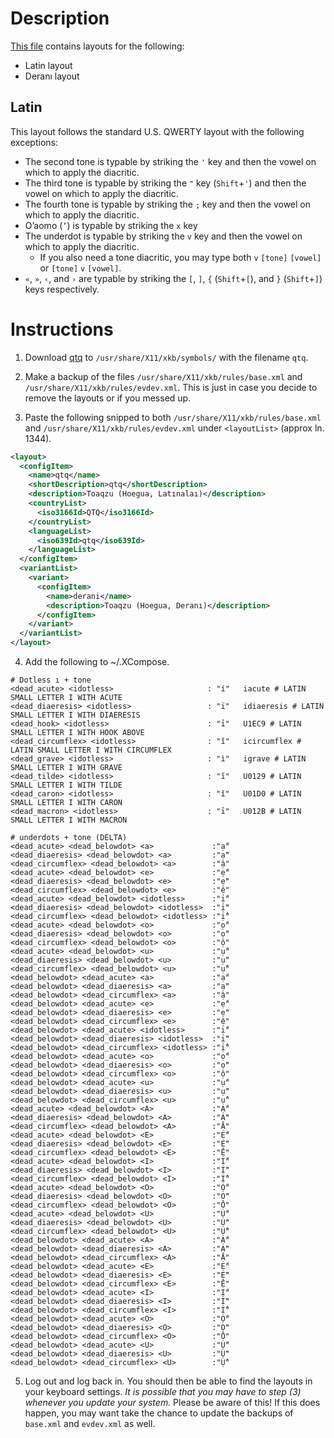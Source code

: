 # Description
[This file](https://github.com/leafpool243/xkb-keyboards/blob/main/qtq) contains layouts for the following:
- Latin layout
- Deranı layout

## Latin
This layout follows the standard U.S. QWERTY layout with the following exceptions:
- The second tone is typable by striking the `'` key and then the vowel on which to apply the diacritic.
- The third tone is typable by striking the `"` key (`Shift`+`'`)  and then the vowel on which to apply the diacritic.
- The fourth tone is typable by striking the `;` key and then the vowel on which to apply the diacritic.
- O’aomo (`’`) is typable by striking the `x` key
- The underdot is typable by striking the `v` key and then the vowel on which to apply the diacritic.
  - If you also need a tone diacritic, you may type both `v` `[tone]` `[vowel]` or `[tone]` `v` `[vowel]`.
- `«`, `»`, `‹`, and `›` are typable by striking the `[`, `]`, `{` (`Shift`+`[`), and `}` (`Shift`+`]`) keys respectively.

# Instructions
1. Download [qtq](https://github.com/leafpool243/xkb-keyboards/blob/main/qtq) to `/usr/share/X11/xkb/symbols/` with the filename `qtq`.

2. Make a backup of the files `/usr/share/X11/xkb/rules/base.xml` and `/usr/share/X11/xkb/rules/evdev.xml`.  This is just in case you decide to remove the layouts or if you messed up.

3. Paste the following snipped to both `/usr/share/X11/xkb/rules/base.xml` and `/usr/share/X11/xkb/rules/evdev.xml` under `<layoutList>` (approx ln. 1344).
```xml
<layout>
  <configItem>
    <name>qtq</name>
    <shortDescription>qtq</shortDescription>
    <description>Toaqzu (Hoegua, Latınalaı)</description>
    <countryList>
      <iso3166Id>QTQ</iso3166Id>
    </countryList>
    <languageList>
      <iso639Id>qtq</iso639Id>
    </languageList>
  </configItem>
  <variantList>
    <variant>
      <configItem>
        <name>derani</name>
        <description>Toaqzu (Hoegua, Deranı)</description>
      </configItem>
    </variant>
  </variantList>
</layout>
```
4. Add the following to ~/.XCompose.

```
# Dotless ı + tone
<dead_acute> <idotless>                 	: "í"   iacute # LATIN SMALL LETTER I WITH ACUTE
<dead_diaeresis> <idotless>             	: "ï"   idiaeresis # LATIN SMALL LETTER I WITH DIAERESIS
<dead_hook> <idotless>                  	: "ỉ"   U1EC9 # LATIN SMALL LETTER I WITH HOOK ABOVE
<dead_circumflex> <idotless>            	: "î"   icircumflex # LATIN SMALL LETTER I WITH CIRCUMFLEX
<dead_grave> <idotless>                 	: "ì"   igrave # LATIN SMALL LETTER I WITH GRAVE
<dead_tilde> <idotless>                 	: "ĩ"   U0129 # LATIN SMALL LETTER I WITH TILDE
<dead_caron> <idotless>                 	: "ǐ"   U01D0 # LATIN SMALL LETTER I WITH CARON
<dead_macron> <idotless>                	: "ī"   U012B # LATIN SMALL LETTER I WITH MACRON

# underdots + tone (DELTA)
<dead_acute> <dead_belowdot> <a>             :"ạ́"
<dead_diaeresis> <dead_belowdot> <a>         :"ạ̈"
<dead_circumflex> <dead_belowdot> <a>        :"ậ"
<dead_acute> <dead_belowdot> <e>             :"ẹ́"
<dead_diaeresis> <dead_belowdot> <e>         :"ẹ̈"
<dead_circumflex> <dead_belowdot> <e>        :"ệ"
<dead_acute> <dead_belowdot> <idotless>      :"ị́"
<dead_diaeresis> <dead_belowdot> <idotless>  :"ị̈"
<dead_circumflex> <dead_belowdot> <idotless> :"ị̂"
<dead_acute> <dead_belowdot> <o>             :"ọ́"
<dead_diaeresis> <dead_belowdot> <o>         :"ọ̈"
<dead_circumflex> <dead_belowdot> <o>        :"ộ"
<dead_acute> <dead_belowdot> <u>             :"ụ́"
<dead_diaeresis> <dead_belowdot> <u>         :"ụ̈"
<dead_circumflex> <dead_belowdot> <u>        :"ụ̂"
<dead_belowdot> <dead_acute> <a>             :"ạ́"
<dead_belowdot> <dead_diaeresis> <a>         :"ạ̈"
<dead_belowdot> <dead_circumflex> <a>        :"ậ"
<dead_belowdot> <dead_acute> <e>             :"ẹ́"
<dead_belowdot> <dead_diaeresis> <e>         :"ẹ̈"
<dead_belowdot> <dead_circumflex> <e>        :"ệ"
<dead_belowdot> <dead_acute> <idotless>      :"ị́"
<dead_belowdot> <dead_diaeresis> <idotless>  :"ị̈"
<dead_belowdot> <dead_circumflex> <idotless> :"ị̂"
<dead_belowdot> <dead_acute> <o>             :"ọ́"
<dead_belowdot> <dead_diaeresis> <o>         :"ọ̈"
<dead_belowdot> <dead_circumflex> <o>        :"ộ"
<dead_belowdot> <dead_acute> <u>             :"ụ́"
<dead_belowdot> <dead_diaeresis> <u>         :"ụ̈"
<dead_belowdot> <dead_circumflex> <u>        :"ụ̂"
<dead_acute> <dead_belowdot> <A>             :"Ạ́"
<dead_diaeresis> <dead_belowdot> <A>         :"Ạ̈"
<dead_circumflex> <dead_belowdot> <A>        :"Ậ"
<dead_acute> <dead_belowdot> <E>             :"Ẹ́"
<dead_diaeresis> <dead_belowdot> <E>         :"Ẹ̈"
<dead_circumflex> <dead_belowdot> <E>        :"Ệ"
<dead_acute> <dead_belowdot> <I>             :"Ị́"
<dead_diaeresis> <dead_belowdot> <I>         :"Ị̈"
<dead_circumflex> <dead_belowdot> <I>        :"Ị̂"
<dead_acute> <dead_belowdot> <O>             :"Ọ́"
<dead_diaeresis> <dead_belowdot> <O>         :"Ọ̈"
<dead_circumflex> <dead_belowdot> <O>        :"Ộ"
<dead_acute> <dead_belowdot> <U>             :"Ụ́"
<dead_diaeresis> <dead_belowdot> <U>         :"Ụ̈"
<dead_circumflex> <dead_belowdot> <U>        :"Ụ̂"
<dead_belowdot> <dead_acute> <A>             :"Ạ́"
<dead_belowdot> <dead_diaeresis> <A>         :"Ạ̈"
<dead_belowdot> <dead_circumflex> <A>        :"Ậ"
<dead_belowdot> <dead_acute> <E>             :"Ẹ́"
<dead_belowdot> <dead_diaeresis> <E>         :"Ẹ̈"
<dead_belowdot> <dead_circumflex> <E>        :"Ệ"
<dead_belowdot> <dead_acute> <I>             :"Ị́"
<dead_belowdot> <dead_diaeresis> <I>         :"Ị̈"
<dead_belowdot> <dead_circumflex> <I>        :"Ị̂"
<dead_belowdot> <dead_acute> <O>             :"Ọ́"
<dead_belowdot> <dead_diaeresis> <O>         :"Ọ̈"
<dead_belowdot> <dead_circumflex> <O>        :"Ộ"
<dead_belowdot> <dead_acute> <U>             :"Ụ́"
<dead_belowdot> <dead_diaeresis> <U>         :"Ụ̈"
<dead_belowdot> <dead_circumflex> <U>        :"Ụ̂"
```

5. Log out and log back in.  You should then be able to find the layouts in your keyboard settings.  *It is possible that you may have to step (3) whenever you update your system.*  Please be aware of this!  If this does happen, you may want take the chance to update the backups of `base.xml` and `evdev.xml` as well.
